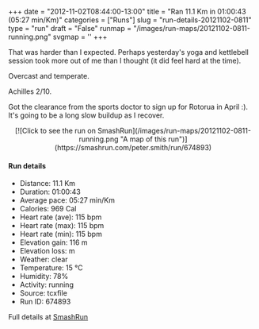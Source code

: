 +++
date = "2012-11-02T08:44:00-13:00"
title = "Ran 11.1 Km in 01:00:43 (05:27 min/Km)"
categories = ["Runs"]
slug = "run-details-20121102-0811"
type = "run"
draft = "False"
runmap = "/images/run-maps/20121102-0811-running.png"
svgmap = '<polyline points="93 13, 91 16, 93 17, 96 20, 96 22, 98 23, 99 26, 95 34, 99 40, 100 46, 97 55, 97 61, 98 62, 99 64, 100 68, 97 75, 97 79, 95 85, 94 89, 80 86, 70 83, 68 83, 22 74, 18 71, 7 59, 3 55, 1 51, 0 43, 1 35, 1 33, 22 31, 46 33, 53 33, 63 28, 79 15, 83 15, 85 12, 92 10">'
+++

That was harder than I expected. Perhaps yesterday's yoga and kettlebell session took more out of me than I thought (it did feel hard at the time). 

Overcast and temperate. 

Achilles 2/10. 

Got the clearance from the sports doctor to sign up for Rotorua in April :). It's going to be a long slow buildup as I recover. 



<!--more-->

<center>
[![Click to see the run on SmashRun](/images/run-maps/20121102-0811-running.png "A map of this run")](https://smashrun.com/peter.smith/run/674893)
</center>

#### Run details

* Distance: 11.1 Km
* Duration: 01:00:43
* Average pace: 05:27 min/Km
* Calories: 969 Cal
* Heart rate (ave): 115 bpm
* Heart rate (max): 115 bpm
* Heart rate (min): 115 bpm
* Elevation gain: 116 m
* Elevation loss:  m
* Weather: clear
* Temperature: 15 &deg;C
* Humidity: 78%
* Activity: running
* Source: tcxfile
* Run ID: 674893

Full details at [SmashRun](https://smashrun.com/peter.smith/run/674893)